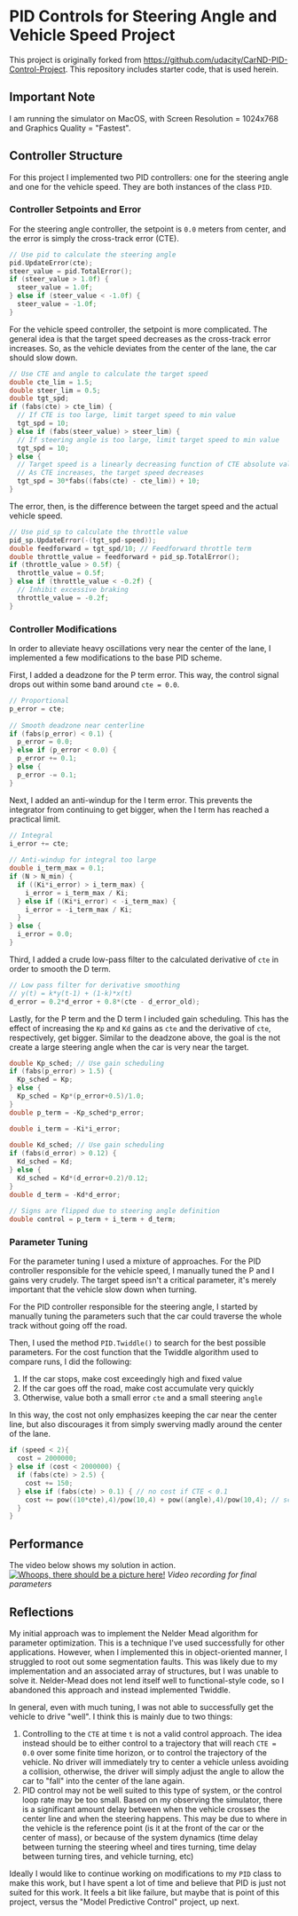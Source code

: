 # PID Controls for Steering Angle and Vehicle Speed Project
This project is originally forked from https://github.com/udacity/CarND-PID-Control-Project.  This repository includes starter code, that is used herein.

## Important Note
I am running the simulator on MacOS, with Screen Resolution = 1024x768 and Graphics Quality = "Fastest".

## Controller Structure
For this project I implemented two PID controllers: one for the steering angle and one for the vehicle speed.  They are both instances of the class `PID`.

### Controller Setpoints and Error
For the steering angle controller, the setpoint is `0.0` meters from center, and the error is simply the cross-track error (CTE).
```C++
// Use pid to calculate the steering angle
pid.UpdateError(cte);
steer_value = pid.TotalError();
if (steer_value > 1.0f) {
  steer_value = 1.0f;
} else if (steer_value < -1.0f) {
  steer_value = -1.0f;
}
```

For the vehicle speed controller, the setpoint is more complicated.  The general idea is that the target speed decreases as the cross-track error increases.  So, as the vehicle deviates from the center of the lane, the car should slow down.
```C++
// Use CTE and angle to calculate the target speed
double cte_lim = 1.5;
double steer_lim = 0.5;
double tgt_spd;
if (fabs(cte) > cte_lim) {
  // If CTE is too large, limit target speed to min value
  tgt_spd = 10;
} else if (fabs(steer_value) > steer_lim) {
  // If steering angle is too large, limit target speed to min value
  tgt_spd = 10;
} else {
  // Target speed is a linearly decreasing function of CTE absolute value
  // As CTE increases, the target speed decreases
  tgt_spd = 30*fabs((fabs(cte) - cte_lim)) + 10;
}
```

The error, then, is the difference between the target speed and the actual vehicle speed.
```C++
// Use pid_sp to calculate the throttle value
pid_sp.UpdateError(-(tgt_spd-speed));
double feedforward = tgt_spd/10; // Feedforward throttle term
double throttle_value = feedforward + pid_sp.TotalError();
if (throttle_value > 0.5f) {
  throttle_value = 0.5f;
} else if (throttle_value < -0.2f) {
  // Inhibit excessive braking
  throttle_value = -0.2f;
}
```

### Controller Modifications
In order to alleviate heavy oscillations very near the center of the lane, I implemented a few modifications to the base PID scheme.

First, I added a deadzone for the P term error.  This way, the control signal drops out within some band around `cte = 0.0`.
```C++
// Proportional
p_error = cte;
  
// Smooth deadzone near centerline
if (fabs(p_error) < 0.1) {
  p_error = 0.0;
} else if (p_error < 0.0) {
  p_error += 0.1;
} else {
  p_error -= 0.1;
}
```

Next, I added an anti-windup for the I term error.  This prevents the integrator from continuing to get bigger, when the I term has reached a practical limit.

```C++
// Integral
i_error += cte;
  
// Anti-windup for integral too large
double i_term_max = 0.1;
if (N > N_min) {
  if ((Ki*i_error) > i_term_max) {
    i_error = i_term_max / Ki;
  } else if ((Ki*i_error) < -i_term_max) {
    i_error = -i_term_max / Ki;
  }
} else {
  i_error = 0.0;
}
```

Third, I added a crude low-pass filter to the calculated derivative of `cte` in order to smooth the D term.

```C++
// Low pass filter for derivative smoothing
// y(t) = k*y(t-1) + (1-k)*x(t)
d_error = 0.2*d_error + 0.8*(cte - d_error_old);
```

Lastly, for the P term and the D term I included gain scheduling.  This has the effect of increasing the `Kp` and `Kd` gains as `cte` and the derivative of `cte`, respectively, get bigger.  Similar to the deadzone above, the goal is the not create a large steering angle when the car is very near the target.

```C++
double Kp_sched; // Use gain scheduling
if (fabs(p_error) > 1.5) {
  Kp_sched = Kp;
} else {
  Kp_sched = Kp*(p_error+0.5)/1.0;
}
double p_term = -Kp_sched*p_error;

double i_term = -Ki*i_error;
 
double Kd_sched; // Use gain scheduling
if (fabs(d_error) > 0.12) {
  Kd_sched = Kd;
} else {
  Kd_sched = Kd*(d_error+0.2)/0.12;
}
double d_term = -Kd*d_error;
  
// Signs are flipped due to steering angle definition
double control = p_term + i_term + d_term;
```

### Parameter Tuning
For the parameter tuning I used a mixture of approaches.  For the PID controller responsible for the vehicle speed, I manually tuned the P and I gains very crudely.  The target speed isn't a critical parameter, it's merely important that the vehicle slow down when turning.

For the PID controller responsible for the steering angle, I started by manually tuning the parameters such that the car could traverse the whole track without going off the road.

Then, I used the method `PID.Twiddle()` to search for the best possible parameters.  For the cost function that the Twiddle algorithm used to compare runs, I did the following:
1. If the car stops, make cost exceedingly high and fixed value
2. If the car goes off the road, make cost accumulate very quickly
3. Otherwise, value both a small error `cte` and a small steering `angle`

In this way, the cost not only emphasizes keeping the car near the center line, but also discourages it from simply swerving madly around the center of the lane.

```C++
if (speed < 2){
  cost = 2000000;
} else if (cost < 2000000) {
  if (fabs(cte) > 2.5) {
    cost += 150;
  } else if (fabs(cte) > 0.1) { // no cost if CTE < 0.1
    cost += pow((10*cte),4)/pow(10,4) + pow((angle),4)/pow(10,4); // scale up by 10 so small CTE has smaller cost
  }
}
```

## Performance
The video below shows my solution in action.
[![Whoops, there should be a picture here!](https://img.youtube.com/vi/oZKl0-CHfHc/0.jpg)](https://youtu.be/oZKl0-CHfHc)
*Video recording for final parameters*
 
## Reflections
My initial approach was to implement the Nelder Mead algorithm for parameter optimization.  This is a technique I've used successfully for other applications.  However, when I implemented this in object-oriented manner, I struggled to root out some segmentation faults.  This was likely due to my implementation and an associated array of structures, but I was unable to solve it.  Nelder-Mead does not lend itself well to functional-style code, so I abandoned this approach and instead implemented Twiddle.

In general, even with much tuning, I was not able to successfully get the vehicle to drive "well".  I think this is mainly due to two things:
1. Controlling to the `CTE` at time `t` is not a valid control approach.  The idea instead should be to either control to a trajectory that will reach `CTE = 0.0` over some finite time horizon, or to control the trajectory of the vehicle.  No driver will immediately try to center a vehicle unless avoiding a collision, otherwise, the driver will simply adjust the angle to allow the car to "fall" into the center of the lane again.
2. PID control may not be well suited to this type of system, or the control loop rate may be too small.  Based on my observing the simulator, there is a significant amount delay between when the vehicle crosses the center line and when the steering happens.  This may be due to where in the vehicle is the reference point (is it at the front of the car or the center of mass), or because of the system dynamics (time delay between turning the steering wheel and tires turning, time delay between turning tires, and vehicle turning, etc)

Ideally I would like to continue working on modifications to my `PID` class to make this work, but I have spent a lot of time and believe that PID is just not suited for this work.  It feels a bit like failure, but maybe that is point of this project, versus the "Model Predictive Control" project, up next.
